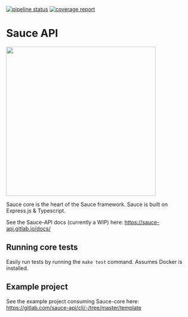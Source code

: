[![pipeline status](https://gitlab.com/sauce-api/core/badges/master/pipeline.svg)](https://gitlab.com/sauce-api/core/commits/master)
[![coverage report](https://gitlab.com/sauce-api/core/badges/master/coverage.svg)](https://gitlab.com/sauce-api/core/-/commits/master)

# Sauce API
[<img src="https://gitlab.com/sauce-api/core/-/raw/master/sauce-logo.png" width="400">][docs-url]

Sauce core is the heart of the Sauce framework. Sauce is built on Express.js & Typescript.

See the Sauce-API docs (currently a WIP) here: https://sauce-api.gitlab.io/docs/

## Running core tests
Easily run tests by running the `make test` command. Assumes Docker is installed.

## Example project

See the example project consuming Sauce-core here: https://gitlab.com/sauce-api/cli/-/tree/master/template


[logo-url]: https://gitlab.com/sauce-api/core/-/raw/master/sauce-logo.png
[docs-url]: https://sauce-api.gitlab.io/docs/